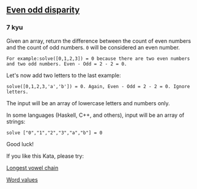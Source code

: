 <h2><a href=https://www.codewars.com/kata/59c62f1bdcc40560a2000060/train/javascript target="_blank">Even odd disparity</a></h2><h3>7 kyu</h3><p>Given an array, return the difference between the count of even numbers and the count of odd numbers. <code>0</code> will be considered an even number. </p><pre><code>For example:solve([0,1,2,3]) = 0 because there are two even numbers and two odd numbers. Even - Odd = 2 - 2 = 0.  </code></pre><p>Let's now add two letters to the last example: </p><pre><code>solve([0,1,2,3,'a','b']) = 0. Again, Even - Odd = 2 - 2 = 0. Ignore letters. </code></pre><p>The input will be an array of lowercase letters and numbers only. </p><p>In some languages (Haskell, C++, and others), input will be an array of strings:</p><pre><code>solve ["0","1","2","3","a","b"] = 0 </code></pre><p>Good luck!</p><p>If you like this Kata, please try: </p><p><a href="https://www.codewars.com/kata/59c5f4e9d751df43cf000035" data-turbolinks="false" target="_blank">Longest vowel chain</a></p><p><a href="https://www.codewars.com/kata/598d91785d4ce3ec4f000018" data-turbolinks="false" target="_blank">Word values</a></p>